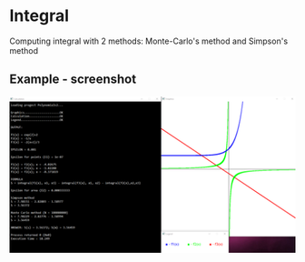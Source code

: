 # Integral
Computing integral with 2 methods: Monte-Carlo's method and Simpson's method

## Example - screenshot
![](https://raw.githubusercontent.com/exsandebest/Integral/master/examples/screenshots/main.png)

